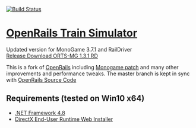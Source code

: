 [![Build Status](https://dev.azure.com/perpetualKid/ORTS-MG/_apis/build/status/perpetualKid.ORTS-MG?branchName=master)](https://dev.azure.com/perpetualKid/ORTS-MG/_build/latest?definitionId=1&branchName=master)

# [OpenRails Train Simulator](http://openrails.org/)

Updated version for MonoGame 3.7.1 and RailDriver<br> 
[Release Download ORTS-MG 1.3.1 RD](https://github.com/perpetualKid/ORTS-MG/releases/tag/1.3.1_RD_Rev27)

This is a fork of [OpenRails](https://launchpad.net/or) including [Monogame patch](http://www.elvastower.com/forums/index.php?/topic/30924-going-beyond-the-4-gb-of-memory/page__view__findpost__p__237281) and many other improvements and performance tweaks. 
The master branch is kept in sync with [OpenRails Source Code](https://github.com/openrails/openrails)

## Requirements (tested on Win10 x64)

- [.NET Framework 4.8](https://dotnet.microsoft.com/download/dotnet-framework/net48)
- [DirectX End-User Runtime Web Installer ](https://www.microsoft.com/en-us/download/details.aspx?id=35&nowin10)
